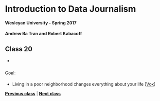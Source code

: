# Introduction to Data Journalism
  
#### Wesleyan University - Spring 2017
  
**Andrew Ba Tran and Robert Kabacoff**
  
## Class 20
 - 
                             
### 
                             
#### 
                             
Goal: 
                             
#### 

    
* Living in a poor neighborhood changes everything about your life [[Vox](http://www.vox.com/2016/6/6/11852640/cartoon-poor-neighborhoods)]

                   
**[Previous class](class19.md)** | **[Next class](class21.md)**
